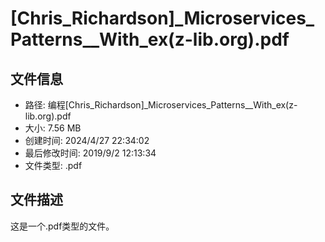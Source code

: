 ﻿# [Chris_Richardson]_Microservices_Patterns__With_ex(z-lib.org).pdf

## 文件信息
- 路径: 编程\[Chris_Richardson]_Microservices_Patterns__With_ex(z-lib.org).pdf
- 大小: 7.56 MB
- 创建时间: 2024/4/27 22:34:02
- 最后修改时间: 2019/9/2 12:13:34
- 文件类型: .pdf

## 文件描述
这是一个.pdf类型的文件。

